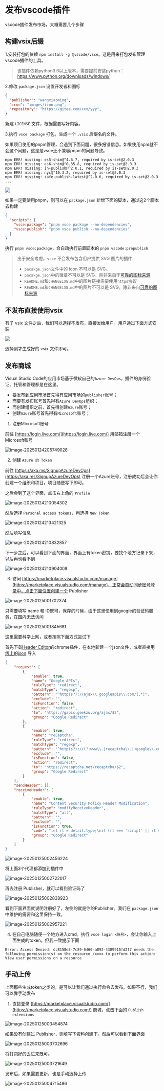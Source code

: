 # 发布vscode插件

vscode插件发布市场，大概需要几个步骤

## 构建vsix后缀

1.安装打包的依赖 `npm install -g @vscode/vsce`。这是用来打包发布管理vscode插件的工具。

> 该插件依赖python3.6以上版本，需要提前安装python：https://www.python.org/downloads/windows/

2.修改 `package.json` 设置开发者和图标

```json
{
  "publisher": "wangxiaoming",
  "icon": "images/icon.png",
  "repository": "https://gitee.com/xxx/yyy",
}
```

新建 `LICENSE` 文件，根据需要写好内容。

3.执行 `vsce package` 打包，生成一个 `.vsix` 后缀名的文件。

如果项目使用的pnpm管理，会遇到下面问题，很多报错信息。如果使用npm就不会这个问题，这是是vsce还不兼容pnpm的问题导致。

```text
npm ERR! missing: es5-shim@^4.6.7, required by is-set@2.0.3
npm ERR! missing: es6-shim@^0.35.8, required by is-set@2.0.3
npm ERR! missing: in-publish@^2.0.1, required by is-set@2.0.3
npm ERR! missing: nyc@^10.3.2, required by is-set@2.0.3
npm ERR! missing: safe-publish-latest@^2.0.0, required by is-set@2.0.3
...
```

![](./img/public-3.png)

如果一定要使用pnpm，则可以在 `package.json` 新增下面的脚本，通过这2个脚本去构建

```json
{
  "scripts": {
    "vsce:package": "pnpm vsce package --no-dependencies",
    "vsce:publish": "pnpm vsce publish --no-dependencies"
  }
}
```

执行 `pnpm vsce:package`，会自动执行前置脚本的 `pnpm vscode:prepublish`

> 出于安全考虑，`vsce` 不会发布包含用户提供 SVG 图片的插件
>
> - `pacakge.json`文件中的 icon 不可以是 SVG。
> - `pacakge.json`中的徽章不可以是 SVG，除非来自于[可靠的图标来源](https://rackar.github.io/vscode-ext-doccn/extensibility-reference/extension-manifest.html#使用认证过的标志)
> - `README.md`和`CHANGELOG.md`中的图片链接需要使用`https`协议
> - `README.md`和`CHANGELOG.md`中的图片不可以是 SVG，除非来自[可靠的图标来源](https://rackar.github.io/vscode-ext-doccn/extensibility-reference/extension-manifest.html#使用认证过的标志)

## 不发布直接使用vsix

有了 vsix 文件之后，我们可以选择不发布，直接发给用户，用户通过下面方式安装

![](./img/install-1.png)

选择刚才生成好的 vsix 文件即可。

## 发布商城

Visual Studio Code的应用市场基于微软自己的`Azure DevOps`，插件的身份验证、托管和管理都是在这里。

- 要发布到应用市场首先得有应用市场的`publisher`账号；
- 而要有发布账号首先得有`Azure DevOps`组织；
- 而创建组织之前，首先得创建`Azure`账号；
- 创建`Azure`账号首先得有`Microsoft`账号；

1. 注册Microsoft账号

前往 [https://login.live.com/](https://login.live.com/) 用邮箱注册一个Microsoft账号

![image-20250124205749028](img/image-20250124205749028.png)

2. 创建 `Azure 的 Token`

前往 [https://aka.ms/SignupAzureDevOps](https://aka.ms/SignupAzureDevOps) 注册一个Azure账号，注册成功后会让你创建一个组织和项目，项目随便写下即可。

之后会到了这个界面，点击右上角的 `Profile`

![image-20250124210054302](img/image-20250124210054302.png)

然后选择 `Personal access tokens`，再选择 `New Token`

![image-20250124213421325](img/image-20250124213421325.png)

然后填写信息

![image-20250124210832857](img/image-20250124210832857.png)

下一步之后，可以看到下面的界面，界面上有token密钥，要找个地方记录下来，以后再也看不到

![image-20250124210904008](img/image-20250124210904008.png)

3. 访问 [https://marketplace.visualstudio.com/manage](https://marketplace.visualstudio.com/manage)，正常会自动同步账号登录中，点击下面位置创建一个 Publisher

![image-20250125001702374](img/191-发布插件/image-20250125001702374.png)

只需要填写 name 和 ID既可，保存的时候，由于这里使用到google的验证码服务，在国内无法访问

![image-20250125001845681](img/191-发布插件/image-20250125001845681.png)

这里需要科学上网，或者按照下面方式尝试下

首先下载[Header Editor](https://www.crxsoso.com/webstore/detail/eningockdidmgiojffjmkdblpjocbhgh)的chrome插件，在本地新建一个json文件，或者直接用 [线上的json](https://github.azurezeng.com/static/HE-GoogleRedirect.json) 导入

```json
{
	"request": [
		{
			"enable": true,
			"name": "Google APIs",
			"ruleType": "redirect",
			"matchType": "regexp",
			"pattern": "^http(s?)://ajax\\.googleapis\\.com/(.*)",
			"exclude": "",
			"isFunction": false,
			"action": "redirect",
			"to": "https://gapis.geekzu.org/ajax/$2",
			"group": "Google Redirect"
		},
		{
			"enable": true,
			"name": "reCaptcha",
			"ruleType": "redirect",
			"matchType": "regexp",
			"pattern": "^http(s?)://(?:www\\.|recaptcha\\.|)google\\.com/recaptcha/(.*)",
			"exclude": "",
			"isFunction": false,
			"action": "redirect",
			"to": "https://recaptcha.net/recaptcha/$2",
			"group": "Google Redirect"
		}
	],
	"sendHeader": [],
	"receiveHeader": [
		{
			"enable": true,
			"name": "Content Security Policy Header Modification",
			"ruleType": "modifyReceiveHeader",
			"matchType": "all",
			"pattern": "",
			"exclude": "",
			"isFunction": true,
			"code": "let rt = detail.type;\nif (rt === 'script' || rt === 'stylesheet' || rt === 'main_frame' || rt === 'sub_frame') {\n  for (let i in val) {\n    if (val[i].name.toLowerCase() === 'content-security-policy') {\n      let s = val[i].value;\n      s = s.replace(/googleapis\\.com/g, '$& https://gapis.geekzu.org');\n      s = s.replace(/recaptcha\\.google\\.com/g, '$& https://recaptcha.net');\n      s = s.replace(/google\\.com/g, '$& https://recaptcha.net');\n      s = s.replace(/gstatic\\.com/g, '$& https://*.gstatic.cn');\n      val[i].value = s;\n    }\n  }\n}",
			"group": "Google Redirect"
		}
	]
}
```

![image-20250125002456224](img/191-发布插件/image-20250125002456224.png)

将上面3个代理都添加到插件中

![image-20250125002722017](img/191-发布插件/image-20250125002722017.png)

再去注册 Publisher，就可以看到验证码了

![image-20250125002838923](img/191-发布插件/image-20250125002838923.png)

看到下面界面就说明注册好了，左侧的就是你的Publisher。我们在 `package.json` 中维护的需要和这里保持一致。

![image-20250125002957221](img/191-发布插件/image-20250125002957221.png)



4. 在自己电脑随便一个地方进入cmd，执行 `vsce login <账号>`，会让你输入上面生成的token。但我一致提示下面

```text
Error: Access Denied: dc8158e3-7c89-6466-a892-4309915fd2f7 needs the following permission(s) on the resource /xxxx to perform this action: View user permissions on a resource
```



## 手动上传

上面那些生成token之类的，是可以让我们通过执行命令去发布。如果不行，我们可以靠手动发布

1. 直接登录 [https://marketplace.visualstudio.com/](https://marketplace.visualstudio.com/) 商城，点击下面的 `Publish extensions`

![image-20250125003454874](img/191-发布插件/image-20250125003454874.png)

如果没有创建过 Publisher，则填写下资料创建下。然后可以看到下面界面

![image-20250125003702696](img/191-发布插件/image-20250125003702696.png)

将打包好的丢进来既可。

![image-20250125003721649](img/191-发布插件/image-20250125003721649.png)

发布后，如果需要更新，也是手动选择上传

![image-20250125004715486](img/191-发布插件/image-20250125004715486.png)